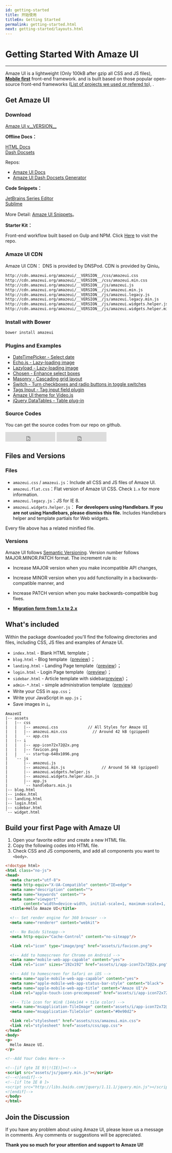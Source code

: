```yaml
---
id: getting-started
title: 开始使用
titleEn: Getting Started
permalink: getting-started.html
next: getting-started/layouts.html
---
```


# Getting Started With Amaze UI
---

Amaze UI is a lightweight (Only 100kB after gzip all CSS and JS files), [**Mobile first**](http://cbrac.co/113eY5h) front-end framework.
and is built based on those popular open-source front-end frameworks ([List of projects we used or refered to](https://github.com/allmobilize/amazeui#%E5%8F%82%E8%80%83%E4%BD%BF%E7%94%A8%E7%9A%84%E5%BC%80%E6%BA%90%E9%A1%B9%E7%9B%AE)), .

## Get Amaze UI

### Download

<div class="am-g">
  <div class="am-u-md-8 am-u-md-centered">
    <a id="doc-dl-btn" href="http://amazeui.org/download?ver=__VERSION__" class="am-btn am-btn-block am-btn-success am-btn-lg" onclick="window.ga && ga('send', 'pageview', '/download/AmazeUI.zip');
"><i class="am-icon-download"></i> Amaze UI v__VERSION__</a>
  </div>
</div>

**Offline Docs：**

<div class="am-g">
  <div class="am-u-sm-6"><a href="http://amazeui.org/download?ver=docs" class="am-btn am-btn-block am-btn-primary">HTML Docs</a></div>
  <div class="am-u-sm-6"><a href="http://amazeui.org/download?ver=dash" class="am-btn am-btn-block am-btn-warning">Dash Docsets</a></div>
</div>

Repos:

- [Amaze UI Docs](https://github.com/amazeui/docs)
- [Amaze UI Dash Docsets Generator](https://github.com/amazeui/docs-generator)

**Code Snippets：**

<div class="am-g">
  <div class="am-u-sm-6"><a href="http://amazeui.org/download?ver=jetbrains" class="am-btn am-btn-block am-btn-secondary">JetBrains Series Editor</a></div>
  <div class="am-u-sm-6"><a href="http://amazeui.org/download?ver=sublime" class="am-btn am-btn-block am-btn-danger">Sublime</a></div>
</div>

More Detail: [Amaze UI Snippets](https://github.com/amazeui/snippets)。

**Starter Kit：**

Front-end workflow built based on Gulp and NPM. Click [Here](https://github.com/amazeui/starter-kit) to visit the repo.

### Amaze UI CDN

Amaze UI CDN： DNS is provided by DNSPod. CDN is provided by Qiniu。

```html
http://cdn.amazeui.org/amazeui/__VERSION__/css/amazeui.css
http://cdn.amazeui.org/amazeui/__VERSION__/css/amazeui.min.css
http://cdn.amazeui.org/amazeui/__VERSION__/js/amazeui.js
http://cdn.amazeui.org/amazeui/__VERSION__/js/amazeui.min.js
http://cdn.amazeui.org/amazeui/__VERSION__/js/amazeui.legacy.js
http://cdn.amazeui.org/amazeui/__VERSION__/js/amazeui.legacy.min.js
http://cdn.amazeui.org/amazeui/__VERSION__/js/amazeui.widgets.helper.js
http://cdn.amazeui.org/amazeui/__VERSION__/js/amazeui.widgets.helper.min.js
```

### Install with Bower

```html
bower install amazeui
```

### Plugins and Examples

- [DateTimePicker - Select date](https://github.com/amazeui/datetimepicker)
- [Echo.js - Lazy-loading image](https://github.com/amazeui/echo)
- [Lazyload - Lazy-loading image](https://github.com/amazeui/lazyload)
- [Chosen - Enhance select boxes](https://github.com/amazeui/chosen)
- [Masonry - Cascading grid layout](https://github.com/amazeui/masonry)
- [Switch - Turn checkboxes and radio buttons in toggle switches](https://github.com/amazeui/switch)
- [Tags Input - Tag input field plugin](https://github.com/amazeui/tagsinput)
- [Amaze UI theme for Video.js](https://github.com/amazeui/videojs)
- [jQuery DataTables - Table plug-in](https://github.com/amazeui/datatables)

### Source Codes

You can get the source codes from our repo on github.

<iframe src="http://ghbtns.com/github-btn.html?user=allmobilize&repo=amazeui&type=watch&count=true&size=large" allowtransparency="true" frameborder="0" scrolling="0" width="156px" height="30px"></iframe>

<iframe src="http://ghbtns.com/github-btn.html?user=allmobilize&repo=amazeui&type=fork&count=true&size=large" allowtransparency="true" frameborder="0" scrolling="0" width="156px" height="30px"></iframe>

## Files and Versions

### Files

- `amazeui.css` / `amazeui.js`：Include all CSS and JS files of Amaze UI.
- `amazeui.flat.css`：Flat version of Amaze UI CSS. Check `1.x` for more information.
- `amazeui.legacy.js`：JS for IE 8.
- `amazeui.widgets.helper.js`： **For developers using Handlebars. If you are not using Handlebars, please dismiss this file.** Includes Handlebars helper and template partials for Web widgets. 

Every file above has a related minified file.

### Versions

Amaze UI follows [Semantic Versioning](http://semver.org/lang/zh-CN/). Version number follows MAJOR.MINOR.PATCH format. The increment rule is:

- Increase MAJOR version when you make incompatible API changes,
- Increase MINOR version when you add functionality in a backwards-compatible manner, and
- Increase PATCH version when you make backwards-compatible bug fixes.

- [**Migration form from 1.x to 2.x**](https://github.com/allmobilize/amazeui/wiki/Migration-form-1.x-to-2.x)


## What's included

Within the package downloaded you'll find the following directories and files, including CSS, JS files and examples of Amaze UI.

- `index.html` - Blank HTML template；
- `blog.html` - Blog template（[preview](/examples/blog.html)）；
- `landing.html` - Landing Page template（[preview](/examples/landing.html)）；
- `login.html` - Login Page template（[preview](/examples/login.html)）；
- `sidebar.html` - Article template with sidebar[preview](/examples/sidebar.html)）；
- `admin-*.html` - simple administration template（[preview](/examples/admin-index.html)）
- Write your CSS in `app.css`；
- Write your JavaScript in `app.js`；
- Save images in `i`。

```
AmazeUI
|-- assets
|   |-- css
|   |   |-- amazeui.css             // All Styles for Amaze UI 
|   |   |-- amazeui.min.css           // Around 42 kB (gzipped)
|   |   `-- app.css
|   |-- i
|   |   |-- app-icon72x72@2x.png
|   |   |-- favicon.png
|   |   `-- startup-640x1096.png
|   `-- js
|       |-- amazeui.js
|       |-- amazeui.min.js                // Around 56 kB (gzipped)
|       |-- amazeui.widgets.helper.js
|       |-- amazeui.widgets.helper.min.js
|       |-- app.js
|       `-- handlebars.min.js
|-- blog.html
|-- index.html
|-- landing.html
|-- login.html
|-- sidebar.html
`-- widget.html
```

## Build your first Page with Amaze UI

1. Open your favorite editor and create a new HTML file.
2. Copy the following codes into HTML file.
3. Check CSS and JS components, and add all components you want to `<body>`.

```html
<!doctype html>
<html class="no-js">
<head>
  <meta charset="utf-8">
  <meta http-equiv="X-UA-Compatible" content="IE=edge">
  <meta name="description" content="">
  <meta name="keywords" content="">
  <meta name="viewport"
        content="width=device-width, initial-scale=1, maximum-scale=1, user-scalable=no">
  <title>Hello Amaze UI</title>

  <!-- Set render engine for 360 browser -->
  <meta name="renderer" content="webkit">

  <!-- No Baidu Siteapp-->
  <meta http-equiv="Cache-Control" content="no-siteapp"/>

  <link rel="icon" type="image/png" href="assets/i/favicon.png">

  <!-- Add to homescreen for Chrome on Android -->
  <meta name="mobile-web-app-capable" content="yes">
  <link rel="icon" sizes="192x192" href="assets/i/app-icon72x72@2x.png">

  <!-- Add to homescreen for Safari on iOS -->
  <meta name="apple-mobile-web-app-capable" content="yes">
  <meta name="apple-mobile-web-app-status-bar-style" content="black">
  <meta name="apple-mobile-web-app-title" content="Amaze UI"/>
  <link rel="apple-touch-icon-precomposed" href="assets/i/app-icon72x72@2x.png">

  <!-- Tile icon for Win8 (144x144 + tile color) -->
  <meta name="msapplication-TileImage" content="assets/i/app-icon72x72@2x.png">
  <meta name="msapplication-TileColor" content="#0e90d2">

  <link rel="stylesheet" href="assets/css/amazeui.min.css">
  <link rel="stylesheet" href="assets/css/app.css">
</head>
<body>
<p>
  Hello Amaze UI.
</p>

<!--Add Your Codes Here-->

<!--[if (gte IE 9)|!(IE)]><!-->
<script src="assets/js/jquery.min.js"></script>
<!--<![endif]-->
<!--[if lte IE 8 ]>
<script src="http://libs.baidu.com/jquery/1.11.1/jquery.min.js"></script>
<![endif]-->
</body>
</html>
```

## Join the Discussion

If you have any problem about using Amaze UI, please leave us a message in comments. Any comments or suggestions will be appreciated.

__Thank you so much for your attention and support to Amaze UI!__